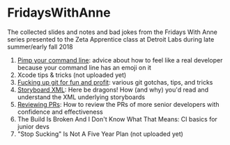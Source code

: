 # FridaysWithAnne
The collected slides and notes and bad jokes from the Fridays With Anne series presented to the Zeta Apprentice class at Detroit Labs during late summer/early fall 2018

1. [Pimp your command line](https://github.com/northofnormal/FridaysWithAnne/blob/master/PimpYourCommandLine/Friday1-CommandLine.md): advice about how to feel like a real developer because your command line has an emoji on it 
2. Xcode tips & tricks (not uploaded yet) 
3. [Fucking up git for fun and profit](https://github.com/northofnormal/FridaysWithAnne/blob/master/FuckingUpGitForFunAndProfit/Friday3-Git.md): various git gotchas, tips, and tricks
4. [Storyboard XML](https://github.com/northofnormal/FridaysWithAnne/blob/master/StoryboardXML/storyboardXML.md): Here be dragons! How (and why) you'd read and understand the XML underlying storyboards 
5. [Reviewing PRs](https://github.com/northofnormal/FridaysWithAnne/blob/master/ReviewingPRs/reviewingPRs.md): How to review the PRs of more senior developers with confidence and effectiveness 
6. The Build Is Broken And I Don't Know What That Means: CI basics for junior devs 
7. "Stop Sucking" Is Not A Five Year Plan (not uploaded yet) 
 
